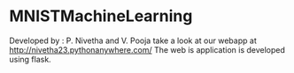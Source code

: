 # MNISTMachineLearning
Developed by : P. Nivetha and V. Pooja 
take a look at our webapp at http://nivetha23.pythonanywhere.com/
The web is application is developed using flask.
